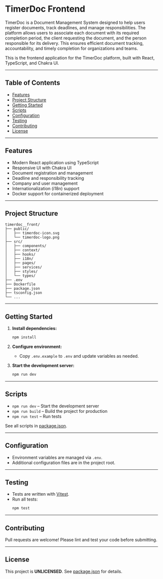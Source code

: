 # TimerDoc Frontend

TimerDoc is a Document Management System designed to help users register documents, track deadlines, and manage responsibilities. The platform allows users to associate each document with its required completion period, the client requesting the document, and the person responsible for its delivery. This ensures efficient document tracking, accountability, and timely completion for organizations and teams.

This is the frontend application for the TimerDoc platform, built with React, TypeScript, and Chakra UI.

---

## Table of Contents

- [Features](#features)
- [Project Structure](#project-structure)
- [Getting Started](#getting-started)
- [Scripts](#scripts)
- [Configuration](#configuration)
- [Testing](#testing)
- [Contributing](#contributing)
- [License](#license)

---

## Features

- Modern React application using TypeScript
- Responsive UI with Chakra UI
- Document registration and management
- Deadline and responsibility tracking
- Company and user management
- Internationalization (i18n) support
- Docker support for containerized deployment

---

## Project Structure

```
timerdoc__front/
├── public/
│   ├── timerdoc-icon.svg
│   └── timerdoc-logo.png
├── src/
│   ├── components/
│   ├── context/
│   ├── hooks/
│   ├── i18n/
│   ├── pages/
│   ├── services/
│   ├── styles/
│   └── types/
├── .env
├── Dockerfile
├── package.json
├── tsconfig.json
└── ...
```

---

## Getting Started

1. **Install dependencies:**
   ```sh
   npm install
   ```

2. **Configure environment:**
   - Copy `.env.example` to `.env` and update variables as needed.

3. **Start the development server:**
   ```sh
   npm run dev
   ```

---

## Scripts

- `npm run dev` – Start the development server
- `npm run build` – Build the project for production
- `npm run test` – Run tests

See all scripts in [package.json](c:/DEV/Pessoal/Timerdoc/timerdoc__front/package.json).

---

## Configuration

- Environment variables are managed via `.env`.
- Additional configuration files are in the project root.

---

## Testing

- Tests are written with [Vitest](https://vitest.dev/).
- Run all tests:
  ```sh
  npm test
  ```

---

## Contributing

Pull requests are welcome! Please lint and test your code before submitting.

---

## License

This project is **UNLICENSED**. See [package.json](c:/DEV/Pessoal/Timerdoc/timerdoc__front/package.json) for details.